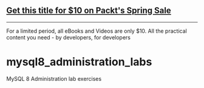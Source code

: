 ## [Get this title for $10 on Packt's Spring Sale](https://www.packt.com/V08106?utm_source=github&utm_medium=packt-github-repo&utm_campaign=spring_10_dollar_2022)
-----
For a limited period, all eBooks and Videos are only $10. All the practical content you need \- by developers, for developers

# mysql8_administration_labs
MySQL 8 Administration lab exercises
